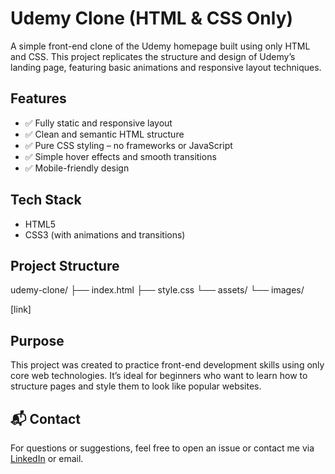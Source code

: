 #  Udemy Clone (HTML & CSS Only)

A simple front-end clone of the Udemy homepage built using only HTML and CSS. This project replicates the structure and design of Udemy’s landing page, featuring basic animations and responsive layout techniques.

## Features

- ✅ Fully static and responsive layout
- ✅ Clean and semantic HTML structure
- ✅ Pure CSS styling – no frameworks or JavaScript
- ✅ Simple hover effects and smooth transitions
- ✅ Mobile-friendly design

## Tech Stack

- HTML5  
- CSS3 (with animations and transitions)

## Project Structure

udemy-clone/
├── index.html
├── style.css
└── assets/
    └── images/

[link]

## Purpose

This project was created to practice front-end development skills using only core web technologies. It’s ideal for beginners who want to learn how to structure pages and style them to look like popular websites.

## 📬 Contact

For questions or suggestions, feel free to open an issue or contact me via [LinkedIn](https://linkedin.com/in/your-profile) or email.
